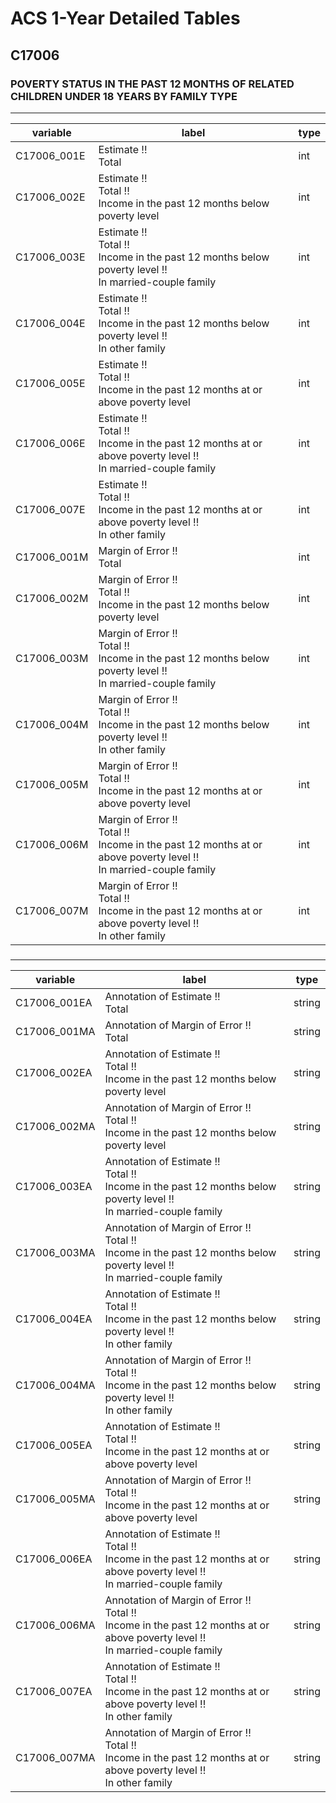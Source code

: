 # ACS 1-Year Detailed Tables

## C17006

### POVERTY STATUS IN THE PAST 12 MONTHS OF RELATED CHILDREN UNDER 18 YEARS BY FAMILY TYPE

___

| variable | label | type |
| ----- | ----- | ----- |
| C17006_001E | Estimate !!<br>Total | int |
| C17006_002E | Estimate !!<br>Total !!<br>Income in the past 12 months below poverty level | int |
| C17006_003E | Estimate !!<br>Total !!<br>Income in the past 12 months below poverty level !!<br>In married-couple family | int |
| C17006_004E | Estimate !!<br>Total !!<br>Income in the past 12 months below poverty level !!<br>In other family | int |
| C17006_005E | Estimate !!<br>Total !!<br>Income in the past 12 months at or above poverty level | int |
| C17006_006E | Estimate !!<br>Total !!<br>Income in the past 12 months at or above poverty level !!<br>In married-couple family | int |
| C17006_007E | Estimate !!<br>Total !!<br>Income in the past 12 months at or above poverty level !!<br>In other family | int |
| C17006_001M | Margin of Error !!<br>Total | int |
| C17006_002M | Margin of Error !!<br>Total !!<br>Income in the past 12 months below poverty level | int |
| C17006_003M | Margin of Error !!<br>Total !!<br>Income in the past 12 months below poverty level !!<br>In married-couple family | int |
| C17006_004M | Margin of Error !!<br>Total !!<br>Income in the past 12 months below poverty level !!<br>In other family | int |
| C17006_005M | Margin of Error !!<br>Total !!<br>Income in the past 12 months at or above poverty level | int |
| C17006_006M | Margin of Error !!<br>Total !!<br>Income in the past 12 months at or above poverty level !!<br>In married-couple family | int |
| C17006_007M | Margin of Error !!<br>Total !!<br>Income in the past 12 months at or above poverty level !!<br>In other family | int |
### 

___

| variable | label | type |
| ----- | ----- | ----- |
| C17006_001EA | Annotation of Estimate !!<br>Total | string |
| C17006_001MA | Annotation of Margin of Error !!<br>Total | string |
| C17006_002EA | Annotation of Estimate !!<br>Total !!<br>Income in the past 12 months below poverty level | string |
| C17006_002MA | Annotation of Margin of Error !!<br>Total !!<br>Income in the past 12 months below poverty level | string |
| C17006_003EA | Annotation of Estimate !!<br>Total !!<br>Income in the past 12 months below poverty level !!<br>In married-couple family | string |
| C17006_003MA | Annotation of Margin of Error !!<br>Total !!<br>Income in the past 12 months below poverty level !!<br>In married-couple family | string |
| C17006_004EA | Annotation of Estimate !!<br>Total !!<br>Income in the past 12 months below poverty level !!<br>In other family | string |
| C17006_004MA | Annotation of Margin of Error !!<br>Total !!<br>Income in the past 12 months below poverty level !!<br>In other family | string |
| C17006_005EA | Annotation of Estimate !!<br>Total !!<br>Income in the past 12 months at or above poverty level | string |
| C17006_005MA | Annotation of Margin of Error !!<br>Total !!<br>Income in the past 12 months at or above poverty level | string |
| C17006_006EA | Annotation of Estimate !!<br>Total !!<br>Income in the past 12 months at or above poverty level !!<br>In married-couple family | string |
| C17006_006MA | Annotation of Margin of Error !!<br>Total !!<br>Income in the past 12 months at or above poverty level !!<br>In married-couple family | string |
| C17006_007EA | Annotation of Estimate !!<br>Total !!<br>Income in the past 12 months at or above poverty level !!<br>In other family | string |
| C17006_007MA | Annotation of Margin of Error !!<br>Total !!<br>Income in the past 12 months at or above poverty level !!<br>In other family | string |

